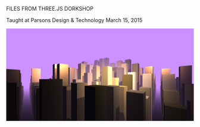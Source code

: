 FILES FROM THREE.JS DORKSHOP

Taught at Parsons Design & Technology
March 15, 2015

<img src="https://github.com/bbcollinsworth/citybuilder/blob/master/Example1.PNG"></img>

